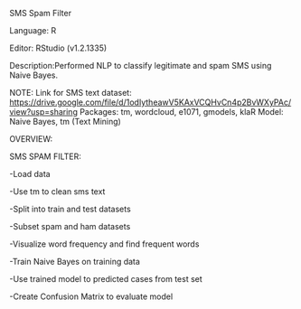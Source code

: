 SMS Spam Filter

Language: R

Editor: RStudio (v1.2.1335)

Description:Performed NLP to classify legitimate and spam SMS using Naive Bayes.

NOTE: 
Link for SMS text dataset: https://drive.google.com/file/d/1odIytheawV5KAxVCQHvCn4p2BvWXyPAc/view?usp=sharing
Packages: tm, wordcloud, e1071, gmodels, klaR
Model: Naive Bayes, tm (Text Mining)

OVERVIEW:

SMS SPAM FILTER:

-Load data

-Use tm to clean sms text

-Split into train and test datasets

-Subset spam and ham datasets

-Visualize word frequency and find frequent words

-Train Naive Bayes on training data

-Use trained model to predicted cases from test set

-Create Confusion Matrix to evaluate model
